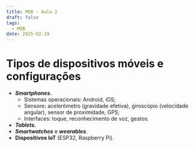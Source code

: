 ```yaml
---
title: MOB - Aula 2
draft: false
tags:
  - MOB
date: 2025-02-19
---
```

 
# Tipos de dispositivos móveis e configurações

- ***Smartphones.***
	- Sistemas operacionais: Android, iOS;
	- Sensore: acelerômetro (gravidade efetiva), giroscópio (velocidade angular), sensor de proximidade, GPS;
	- Interfaces: toque, reconhecimento de voz, gestos.
- ***Tablets.***
- ***Smartwatches*** e ***wearables***.
- **Dispositivos IoT** (ESP32, Raspberry Pi).